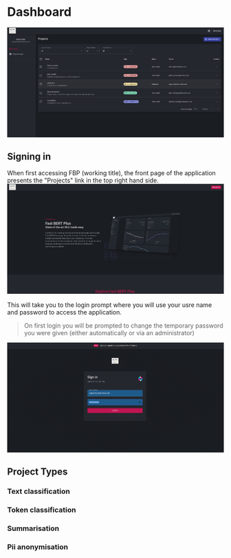 # Dashboard

![Dashboard](../img/dashboard/dashboard.png)
## Signing in
When first accessing FBP (working title), the front page of the application presents the "Projects" link in the top right hand side. 
![Front Page](../img/dashboard/main_screen.png)

This will take you to the login prompt where you will use your usre name and password to access the application. 
> On first login you will be prompted to change the temporary password you were given (either automatically or via an administrator)

![Login](../img/dashboard/login.png)

## Project Types

### Text classification

### Token classification

### Summarisation

### Pii anonymisation